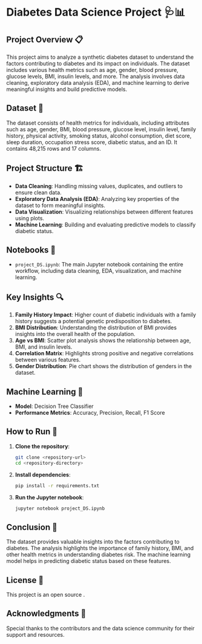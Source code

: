 # Diabetes Data Science Project 🩺📊

## Project Overview 📋

This project aims to analyze a synthetic diabetes dataset to understand the factors contributing to diabetes and its impact on individuals. The dataset includes various health metrics such as age, gender, blood pressure, glucose levels, BMI, insulin levels, and more. The analysis involves data cleaning, exploratory data analysis (EDA), and machine learning to derive meaningful insights and build predictive models.

## Dataset 📁

The dataset consists of health metrics for individuals, including attributes such as age, gender, BMI, blood pressure, glucose level, insulin level, family history, physical activity, smoking status, alcohol consumption, diet score, sleep duration, occupation stress score, diabetic status, and an ID. It contains 48,215 rows and 17 columns.

## Project Structure 🏗️

- **Data Cleaning**: Handling missing values, duplicates, and outliers to ensure clean data.
- **Exploratory Data Analysis (EDA)**: Analyzing key properties of the dataset to form meaningful insights.
- **Data Visualization**: Visualizing relationships between different features using plots.
- **Machine Learning**: Building and evaluating predictive models to classify diabetic status.

## Notebooks 📓

- `project_DS.ipynb`: The main Jupyter notebook containing the entire workflow, including data cleaning, EDA, visualization, and machine learning.

## Key Insights 🔍

1. **Family History Impact**: Higher count of diabetic individuals with a family history suggests a potential genetic predisposition to diabetes.
2. **BMI Distribution**: Understanding the distribution of BMI provides insights into the overall health of the population.
3. **Age vs BMI**: Scatter plot analysis shows the relationship between age, BMI, and insulin levels.
4. **Correlation Matrix**: Highlights strong positive and negative correlations between various features.
5. **Gender Distribution**: Pie chart shows the distribution of genders in the dataset.

## Machine Learning 🤖

- **Model**: Decision Tree Classifier
- **Performance Metrics**: Accuracy, Precision, Recall, F1 Score

## How to Run 🚀

1. **Clone the repository**:
    ```bash
    git clone <repository-url>
    cd <repository-directory>
    ```

2. **Install dependencies**:
    ```bash
    pip install -r requirements.txt
    ```

3. **Run the Jupyter notebook**:
    ```bash
    jupyter notebook project_DS.ipynb
    ```

## Conclusion 🏁

The dataset provides valuable insights into the factors contributing to diabetes. The analysis highlights the importance of family history, BMI, and other health metrics in understanding diabetes risk. The machine learning model helps in predicting diabetic status based on these features.

## License 📜

This project is an open source .

## Acknowledgments 🙏

Special thanks to the contributors and the data science community for their support and resources.
